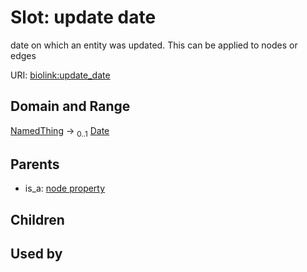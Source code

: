 
# Slot: update date


date on which an entity was updated. This can be applied to nodes or edges

URI: [biolink:update_date](https://w3id.org/biolink/vocab/update_date)


## Domain and Range

[NamedThing](NamedThing.md) &#8594;  <sub>0..1</sub> [Date](types/Date.md)

## Parents

 *  is_a: [node property](node_property.md)

## Children


## Used by

